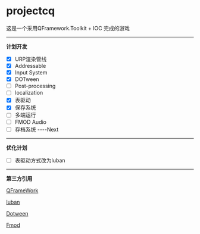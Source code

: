 # **projectcq**

这是一个采用QFramework.Toolkit + IOC 完成的游戏
* * *
**计划开发**
- [X] URP渲染管线
- [x] Addressable
- [X] Input System
- [X] DOTween
- [ ] Post-processing
- [ ] localization
- [X] 表驱动
- [X] 保存系统
- [ ] 多端运行
- [ ] FMOD Audio
- [ ] 存档系统 ----Next
* * *
**优化计划**
- [ ] 表驱动方式改为luban

* * *
**第三方引用**

  [QFrameWork](https://github.com/liangxiegame/QFramework)

  [luban](https://github.com/focus-creative-games/luban)

  [Dotween](http://dotween.demigiant.com/) 


  [Fmod](https://www.fmod.com/unity) 




